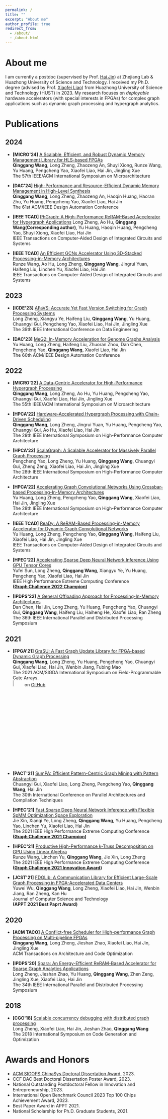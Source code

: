 ```yaml
---
permalink: /
title: ""
excerpt: "About me"
author_profile: true
redirect_from: 
  - /about/
  - /about.html
---
```



About me
======

I am currently a postdoc (supervised by Prof. [Hai Jin](http://grid.hust.edu.cn/sysgk/zrjj.htm)) at Zhejiang Lab & Huazhong University of Science and Technology. I received my Ph.D. degree (advised by Prof. [Xiaofei Liao](https://scholar.google.com/citations?user=Y7raoWUAAAAJ&hl=zh-CN)) from Huazhong University of Science and Technology (HUST) in 2023. My research focuses on *deployable* hardware accelerators (with special interests in FPGAs) for complex graph applications such as dynamic graph processing and hypergraph analytics.

Publications
======

## 2024

* **[MICRO'24]** [A Scalable, Efficient, and Robust Dynamic Memory Management Library for HLS-based FPGAs]()<br/>
**Qinggang Wang**, Long Zheng, Zhaozeng An, Shuyi Xiong, Runze Wang, Yu Huang, Pengcheng Yao, Xiaofei Liao, Hai Jin, Jingling Xue<br/>
The 57th IEEE/ACM International Symposium on Microarchitecture

* **[DAC'24]** [High-Performance and Resource-Efficient Dynamic Memory Management in High-Level Synthesis]()<br/>
**Qinggang Wang**, Long Zheng, Zhaozeng An, Haoqin Huang, Haoran Zhu, Yu Huang, Pengcheng Yao, Xiaofei Liao, Hai Jin<br/>
The 61st ACM/IEEE Design Automation Conference

* **[IEEE TCAD]** [PhGraph: A High-Performance ReRAM-Based Accelerator for Hypergraph Applications](https://ieeexplore.ieee.org/document/10360252)
Long Zheng, Ao Hu, **Qinggang Wang(Corresponding author)**, Yu Huang, Haoqin Huang, Pengcheng Yao, Shuyi Xiong, Xiaofei Liao, Hai Jin<br/>
IEEE Transactions on Computer-Aided Design of Integrated Circuits and Systems

* **[IEEE TCAD]** [An Efficient GCNs Accelerator Using 3D-Stacked Processing-in-Memory Architectures](https://ieeexplore.ieee.org/document/10354068)<br/>
Runze Wang, Ao Hu, Long Zheng, **Qinggang Wang**, Jingrui Yuan, Haifeng Liu, Linchen Yu, Xiaofei Liao, Hai Jin<br/>
IEEE Transactions on Computer-Aided Design of Integrated Circuits and Systems

## 2023

* **[ICDE'23]** [AFaVS: Accurate Yet Fast Version Switching for Graph Processing Systems](https://doi.org/10.1109/ICDE55515.2023.00012)<br/>
Long Zheng, Xiangyu Ye, Haifeng Liu, **Qinggang Wang**, Yu Huang, Chuangyi Gui, Pengcheng Yao, Xiaofei Liao, Hai Jin, Jingling Xue<br/>
The 39th IEEE International Conference on Data Engineering

* **[DAC'23]** [MeG2: In-Memory Acceleration for Genome Graphs Analysis](https://doi.org/10.1109/DAC56929.2023.10247956)<br/>
Yu Huang, Long Zheng, Haifeng Liu, Zhuoran Zhou, Dan Chen, Pengcheng Yao, **Qinggang Wang**, Xiaofei Liao, Hai Jin<br/>
The 60th ACM/IEEE Design Automation Conference

## 2022

* **[MICRO'22]** [A Data-Centric Accelerator for High-Performance Hypergraph Processing](https://ieeexplore.ieee.org/document/9923798)<br/>
**Qinggang Wang**, Long Zheng, Ao Hu, Yu Huang, Pengcheng Yao, Chuangyi Gui, Xiaofei Liao, Hai Jin, Jingling Xue<br/>
The 55th IEEE/ACM International Symposium on Microarchitecture

* **[HPCA'22]** [Hardware-Accelerated Hypergraph Processing with Chain-Driven Scheduling](https://ieeexplore.ieee.org/document/9773270)<br/>
**Qinggang Wang**, Long Zheng, Jingrui Yuan, Yu Huang, Pengcheng Yao, Chuangyi Gui, Ao Hu, Xiaofei Liao, Hai Jin<br/>
The 28th IEEE International Symposium on High-Performance Computer Architecture

* **[HPCA'22]** [ScalaGraph: A Scalable Accelerator for Massively Parallel Graph Processing](https://ieeexplore.ieee.org/document/9773208)<br/>
Pengcheng Yao, Long Zheng, Yu Huang, **Qinggang Wang**, Chuangyi Gui, Zheng Zeng, Xiaofei Liao, Hai Jin, Jingling Xue<br/>
The 28th IEEE International Symposium on High-Performance Computer Architecture

* **[HPCA'22]** [Accelerating Graph Convolutional Networks Using Crossbar-based Processing-In-Memory Architectures](https://ieeexplore.ieee.org/document/9926300)<br/>
Yu Huang, Long Zheng, Pengcheng Yao, **Qinggang Wang**, Xiaofei Liao, Hai Jin, Jingling Xue<br/>
The 28th IEEE International Symposium on High-Performance Computer Architecture

* **[IEEE TCAD]** [ReaDy: A ReRAM-Based Processing-in-Memory Accelerator for Dynamic Graph Convolutional Networks](https://doi.org/10.1109/TCAD.2022.3199152)<br/>
Yu Huang, Long Zheng, Pengcheng Yao, **Qinggang Wang**, Haifeng Liu, Xiaofei Liao, Hai Jin, Jingling Xue<br/>
IEEE Transactions on Computer-Aided Design of Integrated Circuits and Systems

* **[HPEC'22]** [Accelerating Sparse Deep Neural Network Inference Using GPU Tensor Cores](https://doi.org/10.1109/HPEC55821.2022.9926300)<br/>
Yufei Sun, Long Zheng, **Qinggang Wang**, Xiangyu Ye, Yu Huang, Pengcheng Yao, Xiaofei Liao, Hai Jin<br/>
IEEE High Performance Extreme Computing Conference<br/>
**([Graph Challenge 2022 Champion](http://graphchallenge.mit.edu/champions))**

* **[IPDPS'22]** [A General Offloading Approach for Processing-In-Memory Architectures](https://ieeexplore.ieee.org/document/9820674)<br/>
Dan Chen, Hai Jin, Long Zheng, Yu Huang, Pengcheng Yao, Chuangyi Gui, **Qinggang Wang**, Haifeng Liu, Haiheng He, Xiaofei Liao, Ran Zheng<br/>
The 36th IEEE International Parallel and Distributed Processing Symposium

## 2021

* **[FPGA'21]** [GraSU: A Fast Graph Update Library for FPGA-based Dynamic Graph Processing](https://dl.acm.org/doi/10.1145/3431920.3439288)<br/>
**Qinggang Wang**, Long Zheng, Yu Huang, Pengcheng Yao, Chuangyi Gui, Xiaofei Liao, Hai Jin, Wenbin Jiang, Fubing Mao<br/>
The 2021 ACM/SIGDA International Symposium on Field-Programmable Gate Arrays.<br/>
<img src="https://qgwang-hust.github.io/images/GraSU.png" width="7%"> on [GitHub](https://github.com/qgwang-hust/GraSU)

* **[PACT'21]** [SumPA: Efficient Pattern-Centric Graph Mining with Pattern Abstraction](https://ieeexplore.ieee.org/document/9563022)<br/>
Chuangyi Gui, Xiaofei Liao, Long Zheng, Pengcheng Yao, **Qinggang Wang**, Hai Jin<br/>
The 30th International Conference on Parallel Architectures and Compilation Techniques

* **[HPEC'21]** [Fast Sparse Deep Neural Network Inference with Flexible SpMM Optimization Space Exploration](https://ieeexplore.ieee.org/document/9622791)<br/>
Jie Xin, Xianqi Ye, Long Zheng, **Qinggang Wang**, Yu Huang, Pengcheng Yao, Linchen Yu, Xiaofei Liao, Hai Jin<br/>
The 2021 IEEE High Performance Extreme Computing Conference<br/>
**([Graph Challenge 2021 Champion](http://graphchallenge.mit.edu/champions))**

* **[HPEC'21]** [Productive High-Performance k-Truss Decomposition on GPU Using Linear Algebra](https://ieeexplore.ieee.org/document/9622792)<br/>
Runze Wang, Linchen Yu, **Qinggang Wang**, Jie Xin, Long Zheng<br/>
The 2021 IEEE High Performance Extreme Computing Conference<br/>
**([Graph Challenge 2021 Innovation Award](http://graphchallenge.mit.edu/champions))**

* **[JCST'21]** [FDGLib: A Communication Library for Efficient Large-Scale Graph Processing in FPGA-Accelerated Data Centers](https://link.springer.com/article/10.1007/s11390-021-1242-y)<br/>
Yuwei Wu, **Qinggang Wang**, Long Zheng, Xiaofei Liao, Hai Jin, Wenbin Jiang, Ran Zheng, Kan Hu<br/>
Journal of Computer Science and Technology<br/>
**(APPT 2021 Best Paprt Award)**

## 2020

* **[ACM TACO]** [A Conflict-free Scheduler for High-performance Graph Processing on Multi-pipeline FPGAs](https://dl.acm.org/doi/10.1145/3390523)<br/>
**Qinggang Wang**, Long Zheng, Jieshan Zhao, Xiaofei Liao, Hai Jin, Jingling Xue<br/>
ACM Transactions on Architecture and Code Optimization

* **[IPDPS'20]** [Spara: An Energy-Efficient ReRAM-Based Accelerator for Sparse Graph Analytics Applications](https://ieeexplore.ieee.org/document/9139778)<br/>
Long Zheng, Jieshan Zhao, Yu Huang, **Qinggang Wang**, Zhen Zeng, Jingling Xue, Xiaofei Liao, Hai Jin<br/>
The 34th IEEE International Parallel and Distributed Processing Symposium

## 2018

* **[CGO'18]** [Scalable concurrency debugging with distributed graph processing](https://dl.acm.org/doi/10.1145/3168817)<br/>
Long Zheng, Xiaofei Liao, Hai Jin, Jieshan Zhao, **Qinggang Wang**<br/>
The 2018 International Symposium on Code Generation and Optimization

Awards and Honors
======

* [ACM SIGOPS ChinaSys Doctoral Dissertation Award](https://chinasys.org/doku.php?id=awards), 2023.
* CCF DAC Best Doctoral Dissertation Poster Award, 2023.
* National Outstanding Postdoctoral Fellow in Innovation and Entrepreneurship, 2023.
* International Open Benchmark Council 2023 Top 100 Chips Achievement Award, 2023.
* Best Paper Award in APPT 2021.
* National Scholarship for Ph.D. Graduate Students, 2021.

<br/><br/>
